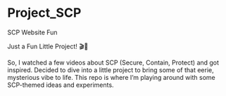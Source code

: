 # Project_SCP
SCP Website Fun

Just a Fun Little Project! 🎬👾

So, I watched a few videos about SCP (Secure, Contain, Protect) and got inspired. Decided to dive into a little project to bring some of that eerie, mysterious vibe to life. This repo is where I’m playing around with some SCP-themed ideas and experiments.
